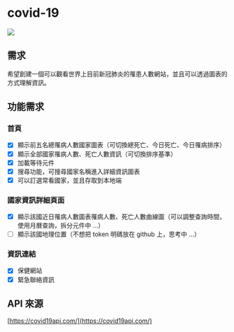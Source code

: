 # covid-19

![](https://i.imgur.com/0POM49r.jpg)

## 需求
希望創建一個可以觀看世界上目前新冠肺炎的罹患人數網站，並且可以透過圖表的方式理解資訊。

## 功能需求
### 首頁
- [x] 顯示前五名總罹病人數國家圖表（可切換總死亡、今日死亡、今日罹病排序）
- [x] 顯示全部國家罹病人數、死亡人數資訊（可切換排序基準）
- [x] 加載等待元件
- [x] 搜尋功能，可搜尋國家名稱進入詳細資訊圖表
- [x] 可以訂選常看國家，並且存取到本地端

### 國家資訊詳細頁面
- [x] 顯示該國近日罹病人數圖表罹病人數、死亡人數曲線圖（可以調整查詢時間，使用月曆查詢，拆分元件中 ...）
- [ ] 顯示該國地理位置（不想把 token 明碼放在 github 上，思考中 ...）

### 資訊連結
- [x] 保健網站
- [x] 緊急聯絡資訊

## API 來源
[https://covid19api.com/](https://covid19api.com/)

